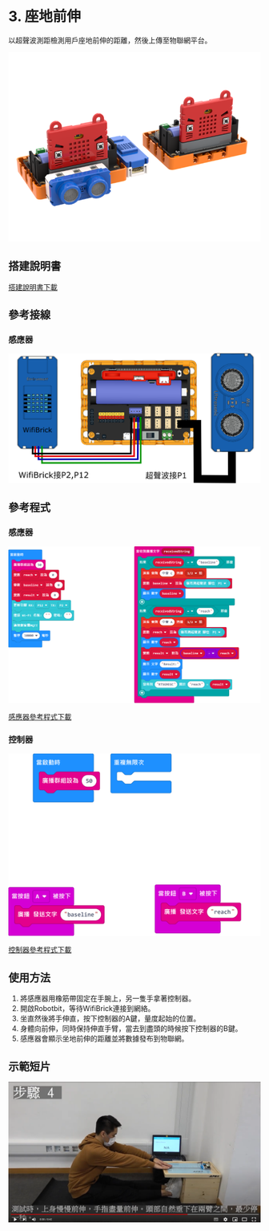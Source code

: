 # 3. 座地前伸

以超聲波測距檢測用戶座地前伸的距離，然後上傳至物聯網平台。

![](./images/sitandreach.png)

## 搭建說明書

[搭建說明書下載](https://github.com/kittenbothk/kittenbothk/raw/master/Kits/fitness/images/sitandreach.pdf)

## 參考接線

### 感應器

![](./images/pushup_wire.png)

## 參考程式

### 感應器

![](./images/sitandreach_code1.png)

[感應器參考程式下載](https://makecode.microbit.org/_Vgdgqe0kxJk5)

### 控制器

![](./images/sitandreach_code2.png)

[控制器參考程式下載](https://makecode.microbit.org/_5aifcuU6xgW6)

## 使用方法

1. 將感應器用橡筋帶固定在手腕上，另一隻手拿著控制器。
2. 開啟Robotbit，等待WifiBrick連接到網絡。
3. 坐直然後將手伸直，按下控制器的A鍵，量度起始的位置。
4. 身體向前伸，同時保持伸直手臂，當去到盡頭的時候按下控制器的B鍵。
5. 感應器會顯示坐地前伸的距離並將數據發布到物聯網。

## 示範短片

[![](./images/sitandreach_video.png)](https://www.youtube.com/watch?v=_Z5N6bXnpIs)

[](https://www.youtube.com/watch?v=_Z5N6bXnpIs)